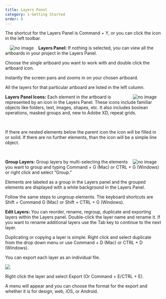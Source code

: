 ```yaml
---
title: Layers Panel
category: 1-Getting Started
order: 8
---
```


The shortcut for the Layers Panel is Command + Y, or you can click the  icon in the left toolbar.

<img style="padding: 0px 15px; float: left" src="https://iwilfried.github.io/Adobe-XD-eBook/images/XD-Layers-01.png" alt="no image" />**Layers Panel:** If nothing is selected, you can view all the artboards in your project in the Layers Panel. 

Choose the single artboard you want to work with and double click the artboard icon. 

Instantly the screen pans and zooms in on your chosen artboard. 

All the layers for that particular artboard are listed in the left column.

<img style="padding: 0px 15px; float: right" src="https://iwilfried.github.io/Adobe-XD-eBook/images/XD-Layers-02.png" alt="no image" />**Layers Panel Icons:** Each element in the artboard is represented by an icon in the Layers Panel. These icons include familiar objects like folders, text, images, shapes, etc. It also includes boolean operations, masked groups and, new to Adobe XD, repeat grids.
&nbsp;   

&nbsp;   

If there are nested elements below the parent icon the icon will be filled in or solid. If there are no further elements, than the icon will be a simple line object. 
&nbsp;   

&nbsp;   

<img style="padding: 0px 15px; float: right" src="https://iwilfried.github.io/Adobe-XD-eBook/images/XD-Layers-03.png" alt="no image" />**Group Layers:** Group layers by multi-selecting the elements you want to group and typing Command + G (Mac) or CTRL + G (Windows) or right click and select “Group.”  

Elements are labeled as a group in the Layers panel and the grouped elements are displayed with a white background in the Layers Panel.

Follow the same steps to ungroup elements. The keyboard shortcuts are Shift + Command G (Mac) or Shift + CTRL + G (Windows).
 
**Edit Layers:** You can reorder, rename, regroup, duplicate and exporting layers within the Layers panel. Double-click the layer name and rename it. If you want to rename additional layers use the Tab key to continue to the next layer.

Duplicating or copying a layer is simple. Right click and select duplicate from the drop down menu or use Command + D (Mac) or CTRL + D (Windows).  

You can export each layer as an individual file.  

![](https://iwilfried.github.io/Adobe-XD-eBook/images/XD-Layers-04.png)

Right click the layer and select Export (Or Command + E/CTRL + E). 

A menu will appear and you can choose the format for the export and whether it is for design, web, iOS, or Android.

